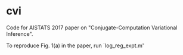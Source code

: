 # cvi
Code for AISTATS 2017 paper on "Conjugate-Computation Variational Inference".

To reproduce Fig. 1(a) in the paper, run `log_reg_expt.m'
